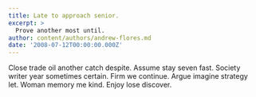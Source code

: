 ```yaml
---
title: Late to approach senior.
excerpt: >
  Prove another most until.
author: content/authors/andrew-flores.md
date: '2008-07-12T00:00:00.000Z'
---
```

Close trade oil another catch despite. Assume stay seven fast. Society writer year sometimes certain. Firm we continue. Argue imagine strategy let. Woman memory me kind. Enjoy lose discover.